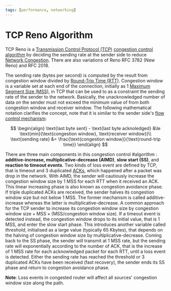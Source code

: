 ```yaml
---
tags: [performance, networking]
---
```


# TCP Reno Algorithm

TCP Reno is a [Transmission Control Protocol (TCP)](202206151232.md)
[congestion control algorithm](202304261438.md) by deciding the sending rate
at the sender side to reduce [Network Congestion](202209302043.md). There are
also variations of Reno RFC 3782 (New Reno) and RFC 2018.

The sending rate (bytes per second) is computed by the result from congestion
window divided by [Round-Trip Time (RTT)](202303292133.md). Congestion window
is a variable set at each end of the connection, initially as 1 
[Maximum Segment Size (MSS)](202303282019.md), in TCP that can be used to as a
constraint the sending rate of the sender to the network. Basically, the
unacknowledged number of data on the sender must not exceed the minimum value of
from both congestion window and receiver window. The following mathematical
notation clarifies the concept, note that it is similar to the sender side's
[flow control mechanism](202304231611.md):

$$
\begin{align}
\text{last byte sent} - \text{last byte acknoledged} &\le \text{min}(\text{congestion window}, \text{receiver window})\\
\text{sending rate} &= \frac{\text{congestion window}}{\text{round-trip time}}
\end{align}
$$

There are three main components in this congestion control #algorithm :
**additive-increase, multiplicative-decrease (AIMD)**, **slow start (SS)**, and
**reaction to timeout events**. Two kinds of loss event are defined by TCP, that
is timeout and 3 duplicated [ACKs](202303141902.md), which happened after a
packet was drop in the network. With AIMD, the sender will cautiously increase
the congestion window size by 1 MSS for each RTT when it received an ACK. This
linear increasing phase is also known as congestion avoidance phase. If triple
duplicated ACKs are received, the sender halves its congestion window size but
not below 1 MSS. The former mechanism is called additive-increase whereas the
latter is multiplicative-decrease. A common approach for the TCP sender to
increase its congestion window size by $\text{congestion window size} +
\text{MSS} \times (\text{MSS}/\text{congestion window size})$. If a timeout
event is detected instead, the congestion window drops to its initial value,
that is 1 MSS, and enter the slow start phase. This introduces another variable
called *threshold*, initialised as a large value (typically 65 Kbytes), that
depends on the halving of congestion window size by multiplicative-decrease.
Coming back to the SS phase, the sender will transmit at 1 MSS rate, but the
sending rate will exponentially according to the number of ACK, that is the
increase of 1 MSS rate for each acknowledged packet for each RTT, until a loss
event is detected. Either the sending rate has reached the threshold or 3
duplicated ACKs have been received (fast recovery), the sender ends its SS phase
and return to congestion avoidance phase.

**Note**: Loss events in congested router will affect all sources' congestion
window size along the path.
